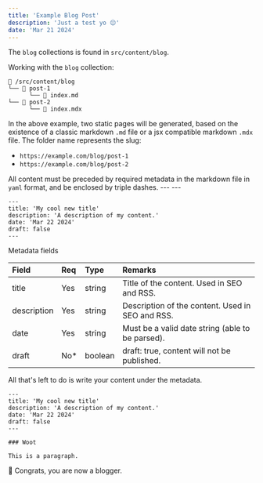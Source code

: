 ```yaml
---
title: 'Example Blog Post'
description: 'Just a test yo 😌'
date: 'Mar 21 2024'
---
```


The `blog` collections is found in `src/content/blog`.

Working with the `blog` collection:

```
📁 /src/content/blog
└── 📁 post-1
      └── 📄 index.md
└── 📁 post-2
      └── 📄 index.mdx
```

In the above example, two static pages will be generated, based on the existence of a classic markdown `.md` file or a jsx compatible markdown `.mdx` file. The folder name represents the slug:

- `https://example.com/blog/post-1`
- `https://example.com/blog/post-2`

All content must be preceded by required metadata in the markdown file in `yaml` format, and be enclosed by triple dashes. --- ---

```mdx
---
title: 'My cool new title'
description: 'A description of my content.'
date: 'Mar 22 2024'
draft: false
---
```

Metadata fields

| Field       | Req  | Type    | Remarks                                          |
| :---------- | :--- | :------ | :----------------------------------------------- |
| title       | Yes  | string  | Title of the content. Used in SEO and RSS.       |
| description | Yes  | string  | Description of the content. Used in SEO and RSS. |
| date        | Yes  | string  | Must be a valid date string (able to be parsed). |
| draft       | No\* | boolean | draft: true, content will not be published.      |

All that's left to do is write your content under the metadata.

```mdx
---
title: 'My cool new title'
description: 'A description of my content.'
date: 'Mar 22 2024'
draft: false
---

### Woot

This is a paragraph.
```

🎉 Congrats, you are now a blogger.
